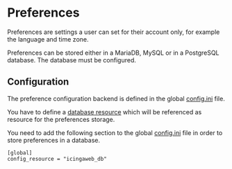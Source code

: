 # Preferences <a id="preferences"></a>

Preferences are settings a user can set for their account only,
for example the language and time zone.

Preferences can be stored either in a MariaDB, MySQL or in a PostgreSQL database. The database must be configured.

## Configuration <a id="preferences-configuration"></a>

The preference configuration backend is defined in the global [config.ini](03-Configuration.md#configuration-general-global) file.

You have to define a [database resource](04-Resources.md#resources-configuration-database)
which will be referenced as resource for the preferences storage.

You need to add the following section to the global [config.ini](03-Configuration.md#configuration-general-global) file
in order to store preferences in a database.

```
[global]
config_resource = "icingaweb_db"
```
